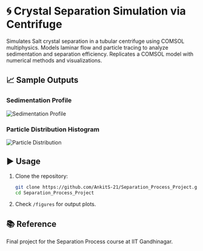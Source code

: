 
# 🌀 Crystal Separation Simulation via Centrifuge

Simulates Salt crystal separation in a tubular centrifuge using COMSOL multiphysics. Models laminar flow and particle tracing to analyze sedimentation and separation efficiency. Replicates a COMSOL model with numerical methods and visualizations.

## 📈 Sample Outputs

### Sedimentation Profile
![Sedimentation Profile](figures/sedimentation_profile.png)

### Particle Distribution Histogram
![Particle Distribution](figures/particle_distribution.png)

## ▶️ Usage

1. Clone the repository:
   ```bash
   git clone https://github.com/AnkitS-21/Separation_Process_Project.git
   cd Separation_Process_Project
   ```
   
2. Check `/figures` for output plots.

## 📚 Reference

Final project for the Separation Process course at IIT Gandhinagar.
